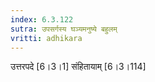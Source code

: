 ```yaml
---
index: 6.3.122
sutra: उपसर्गस्य घञ्यमनुष्ये बहुलम्
vritti: adhikara
---
```


 उत्तरपदे [6।3।1]  संहितायाम् [6।3।114] 